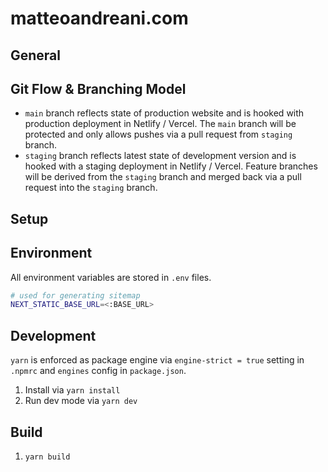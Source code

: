# matteoandreani.com

## General

## Git Flow & Branching Model

- `main` branch reflects state of production website and is hooked with production deployment in Netlify / Vercel. The `main` branch will be protected and only allows pushes via a pull request from `staging` branch.
- `staging` branch reflects latest state of development version and is hooked with a staging deployment in Netlify / Vercel. Feature branches will be derived from the `staging` branch and merged back via a pull request into the `staging` branch.

## Setup

## Environment

All environment variables are stored in `.env` files.

```bash
# used for generating sitemap
NEXT_STATIC_BASE_URL=<:BASE_URL>
```

## Development

`yarn` is enforced as package engine via `engine-strict = true` setting in `.npmrc` and `engines` config in `package.json`.

1. Install via `yarn install`
2. Run dev mode via `yarn dev`

## Build

1. `yarn build`
